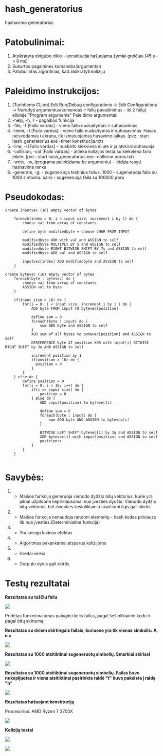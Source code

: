 # hash_generatorius
 hashavimo generatorius
 
# Patobulinimai:
1. Atsikratyta dvigubo ciklo - konstitucija hašuojama žymiai greičiau (45 s -> 8 ms) 
2. Sukurtos pagalbines komandos(argumentai)
3. Patobulintas algoritmas, kad atsikratyti koliziju
 
# Paleidimo instrukcijos:
1. (Turintiems CLion) Edit Run/Debug configurations -> Edit Configurations -> Nurodyti argumentus(komandas ir failų pavadinimus - iki 2 failų) eilutėje "Program arguments"
Paleidimo argumentai:
1. -help, -h, ? - pagalbos funkcija
2. -file, -f  [Failo vardas] - vieno failo nuskaitymas ir suhasavimas.
3. -timer, -t [Failo vardas] - vieno failo nuskaitymas ir suhasavimas. Hasas neisvedamas i ekrana, tik ismatuojamas hasavimo laikas.
(pvz.: start hash_generatorius.exe -timer konstitucija.txt)
4. -line, -l [Failo vardas] - nuskaito kiekviena eilute ir ja atskirai suhasuoja.
5. -collision, -col [Failo vardas] - atlieka kolizijos testa su kiekviena failo eilute.
(pvz.: start hash_generatorius.exe -collision poros.txt)
6. -write, -w, (programa paleidziama be argumentu) - leidzia rasyti hashavima ranka.
7. -generate, -g: - sugeneruoja testinius failus. 1000 - sugeneruoja faila su 1000 simboliu. pairs - sugeneruoja faila su 100000 poru 

# Pseudokodas:

```
create inputvec (16) empty vector of bytes

    foreach(index = 0; i < input size; increment i by 1) do {
        choose val from array of constants
        
        define byte modifiedbyte = choose CHAR FROM INPUT
        
        modifiedbyte XOR with val and ASSIGN to self
        modifiedbyte MULTIPLY BY 5 and ASSIGN to self
        modifiedbyte RIGHT BITWISE SHIFT BY 7u and ASSIGN to self
        modifiedbyte ADD val and ASSIGN to self
        
        inputvec[index] ADD modifiedbyte and ASSIGN to self
    }
  
create bytevec (16) empty vector of bytes
    foreach(byte : bytevec) do {
        choose val from array of constants
        ASSIGN val to byte
    }
    
    if(input size > 16) do {
        for(i = 0; i < input size; increment i by 1 ) do {
            ADD byte FROM input TO bytevec[position]
            
            define sum = 0
            foreach(byte : input) do {
                sum ADD byte and ASSIGN to self
            }
            XOR sum of all bytes to bytevec[position] and ASSIGN to self
            DEREFERENCE byte AT position XOR with input[i] BITWISE RIGHT SHIFT by 3u AND ASSIGN to self
            
            increment position by 1
            if(position > 16) do {
              position = 0
            }
        }
    } else do {
        define position = 0
        for(i = 0; i < 16; i++) do {
            if(i == input size) do {
                position = 0
            } else do {
                ADD input[position] to bytevec[i]
                
                define sum = 0
                foreach(byte : input) do {
                    sum ADD byte AND ASSIGN to bytevec[i]
                }
                
                BITWISE LEFT SHIFT bytevec[i] by 3u and ASSIGN to self
                XOR bytevec[i] with input[position] and ASSIGN to self
                position++
            }
        }
    }     
        
```
 
# Savybės:
 1. + Maišos funkcija generuoja vienodo dydžio bitų vektorius, kurie yra pilnai užpildomi nepriklausomai nuo įvesties dydžio. Vienodo dydžio bitų vektoriai, bet išvesties šešioliktainiu skaičiumi ilgis gali skirtis
 2. + Maišos funkcija nenaudoja random elementų - hash kodas priklauso tik nuo įvesties.(Deterministinė funkcija)
 3. + Yra sniego lavinos efektas
 4. + Algoritmas pakankamai atsparus kolizijoms
 5. + Greitai veikia
 5. - Outputo dydis gali skirtis
 
# Testų rezultatai
**Rezultatas su tuščiu failu**

![](https://i.imgur.com/5dx8uad.png)

Pridėtas funkcionalumas palyginti kelis failus, pagal šešioliktainio kodo ir pagal bitų skirtumą:

**Rezultatas su dviem skirtingais failais, kuriuose yra tik vienas simbolis: A, ir a**

![](https://i.imgur.com/KTjY4eS.png)

**Rezultatas su 1000 atsitiktinai sugeneruotų simbolių. Smarkiai skiriasi**

![](https://i.imgur.com/xCAVdcs.png)

**Rezultatas su 1000 atsitiktinai sugeneruotų simbolių. Failas buvo nukopijuotas ir viena atsitiktinai pasirinkta raidė "t" buvo pakeista į raidę "h"**

![](https://i.imgur.com/6EydqlB.png)

**Rezultatas hašuojant konstituciją**

Procesorius: AMD Ryzen 7 3700X

![](https://i.imgur.com/OGXZLZ2.png)

**Kolizijų testai**

![](https://i.imgur.com/IwJd3dw.png)

![](https://i.imgur.com/jKoyhUQ.png)


